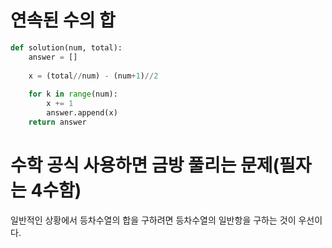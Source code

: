 # 연속된 수의 합

~~~python
def solution(num, total):
    answer = []
    
    x = (total//num) - (num+1)//2
    
    for k in range(num):
        x += 1
        answer.append(x)
    return answer
~~~

# 수학 공식 사용하면 금방 풀리는 문제(필자는 4수함)

일반적인 상황에서 등차수열의 합을 구하려면 등차수열의 일반항을 구하는 것이 우선이다.
